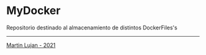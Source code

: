 # MyDocker

Repositorio destinado al almacenamiento de distintos DockerFiles's

---

[Martin Lujan - 2021 ](https://www.linkedin.com/in/martinlujan-/)